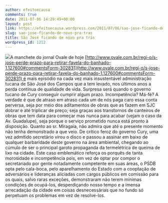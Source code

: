 ```yaml
---
author: efeitoecausa
comments: true
date: 2011-07-06 14:29:49+00:00
layout: post
link: https://efeitoecausa.wordpress.com/2011/07/06/sao-jose-ficando-de-novo-pra-tras/
slug: sao-jose-ficando-de-novo-pra-tras
title: São José ficando de novo pra trás
wordpress_id: 1212
---
```


[![](http://efeitoecausa.files.wordpress.com/2011/07/jr-cury-e-alexandre-blanco-11.jpg)](http://efeitoecausa.files.wordpress.com/2011/07/jr-cury-e-alexandre-blanco-11.jpg)A manchete do jornal Ovale de hoje [http://www.ovale.com.br/regi-o/s-jose-perde-prazo-para-retirar-favela-do-banhado-1.127600#commentsForm-302831](http://www.ovale.com.br/regi-o/s-jose-perde-prazo-para-retirar-favela-do-banhado-1.127600#commentsForm-302831) é mais episódio na cada vez mais insustentável administração tucana de São José dos Campos que a tem levado, nos últimos anos a perda contínua de qualidade de vida. Surpresa será quando o governo tucano de Cury conseguir cumprir algum prazo. Incompetência? Má-fé? A verdade é que de atraso em atraso cada um de nós paga caro essa conta perversa, seja por meio dos aditamentos de obras que as fazem em SJC dobrar e até triplicar de preço; seja graças aos transtornos de canteiros de obras que tem data para começar mas nunca para acabar (vejam o caso da Av. Guadalupe), seja porque o serviço prometido nunca está pronto à disposição. Quanto ao sr. Miragaia, não admira que até o presente momento não tenha demonstrado a que veio. De crítico feroz do governo Cury, uma vez admitido secretário virou o disco e passou a assinar em baixo de qualquer barbaridade deste governo na área ambiental, chegando ao cúmulo de ser o principal garoto propaganda da termelétrica de queima de lixo na cidade. Este caso emblemático reforça os porquês de tanta morosidade e incompetência pois, em vez de optar por compor o secretariado por gente notadamente competente em suas áreas, o PSDB opta pelo cala-boca, pelo aparelhamento do Estado com a cooptação de adversários e lideranças aliciadas com cargos públicos em comissão para os quais, salvo raras exceções, demonstraram não terem mínimas condições de ocupá-los, desperdiçando nosso tempo e a imensa arrecadação da cidade em coisas desnecessárias que no fundo só perpetuam os problemas em vez de resolve-los.
